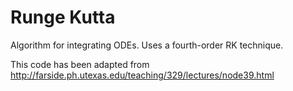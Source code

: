 # Runge Kutta

Algorithm for integrating ODEs. Uses a fourth-order RK technique. 

This code has been adapted from http://farside.ph.utexas.edu/teaching/329/lectures/node39.html
